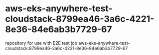 # aws-eks-anywhere-test-cloudstack-8799ea46-3a6c-4221-8e36-84e6ab3b7729-67
repository for use with E2E test job aws-eks-anywhere-test-cloudstack:8799ea46-3a6c-4221-8e36-84e6ab3b7729-67
